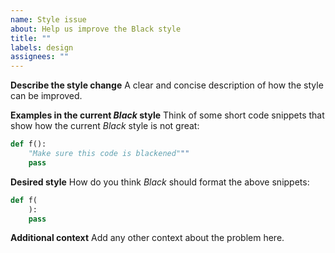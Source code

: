 ```yaml
---
name: Style issue
about: Help us improve the Black style
title: ""
labels: design
assignees: ""
---
```


**Describe the style change** A clear and concise description of how the style can be
improved.

**Examples in the current _Black_ style** Think of some short code snippets that show
how the current _Black_ style is not great:

```python
def f():
    "Make sure this code is blackened"""
    pass
```

**Desired style** How do you think _Black_ should format the above snippets:

```python
def f(
    ):
    pass
```

**Additional context** Add any other context about the problem here.
